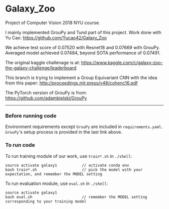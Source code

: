 # Galaxy_Zoo

Project of Computer Vision 2018 NYU course.

I mainly implemented GrouPy and Tund part of this project. Work done with Yu Cao:
https://github.com/Yucao42/Galaxy_Zoo

We achieve test score of 0.07520 with Resnet18 and 0.07669 with GrouPy. Averaged model achieved 0.07484, beyond SOTA performance of 0.07491.

The original kaggle challenage is at:
https://www.kaggle.com/c/galaxy-zoo-the-galaxy-challenge/leaderboard

This branch is trying to implement a Group Equivariant CNN with the idea from this paper:
http://proceedings.mlr.press/v48/cohenc16.pdf

The PyTorch version of GrouPy is from:
https://github.com/adambielski/GrouPy

_________________________________________________________________________________________________________________________

### Before running code

Environment requirements except `GrouPy` are included in `requirements.yaml`. `GrouPy`'s setup process is provided in the last link above.

### To run code

To run training module of our work, use `train*.sh` in `./shell`:
```
source activate galaxy1           // activate conda env  
bash train*.sh                    // pick the model with your expectation, and remember the MODEL setting  
```

To run evaluation module, use `eval.sh` in `./shell`:
```
source activate galaxy1  
bash eval.sh                      // remember the MODEL setting corresponding to your training model  
```
